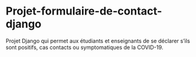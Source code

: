 # Projet-formulaire-de-contact-django
Projet Django qui permet aux étudiants et enseignants de se déclarer s’ils sont positifs, cas contacts ou symptomatiques de la COVID-19.
